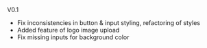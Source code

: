 V0.1

- Fix inconsistencies in button & input styling, refactoring of styles
- Added feature of logo image upload
- Fix missing inputs for background color
